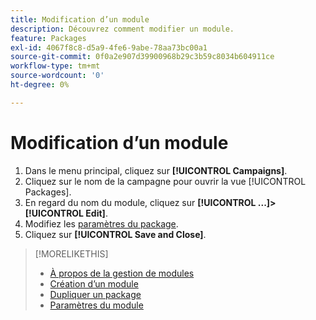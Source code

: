 ```yaml
---
title: Modification d’un module
description: Découvrez comment modifier un module.
feature: Packages
exl-id: 4067f8c8-d5a9-4fe6-9abe-78aa73bc00a1
source-git-commit: 0f0a2e907d39900968b29c3b59c8034b604911ce
workflow-type: tm+mt
source-wordcount: '0'
ht-degree: 0%

---
```


# Modification d’un module

1. Dans le menu principal, cliquez sur **[!UICONTROL Campaigns]**.
1. Cliquez sur le nom de la campagne pour ouvrir la vue [!UICONTROL Packages].
1. En regard du nom du module, cliquez sur **[!UICONTROL ...]>[!UICONTROL Edit]**.
1. Modifiez les [paramètres du package](package-settings.md).
1. Cliquez sur **[!UICONTROL Save and Close]**.

>[!MORELIKETHIS]
>
>* [À propos de la gestion de modules](package-about.md)
>* [Création d’un module](package-create.md)
>* [Dupliquer un package](package-duplicate.md)
>* [Paramètres du module](package-settings.md)

